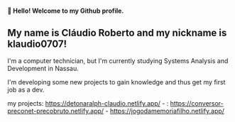 #### 👋 Hello! Welcome to my Github profile.
## My name is Cláudio Roberto and my nickname is klaudio0707!

I'm a computer technician, but I'm currently studying Systems Analysis and Development in Nassau.

I'm developing some new projects to gain knowledge and thus get my first job as a dev.

my projects:
https://detonaralph-claudio.netlify.app/ - <!--Game Detona Ralph -->:
https://conversor-preconet-precobruto.netlify.app/ - <!-- commercial tax converter -->
https://jogodamemoriafilho.netlify.app/ <!-- Game Memória -->

          
          

<!--

-->
